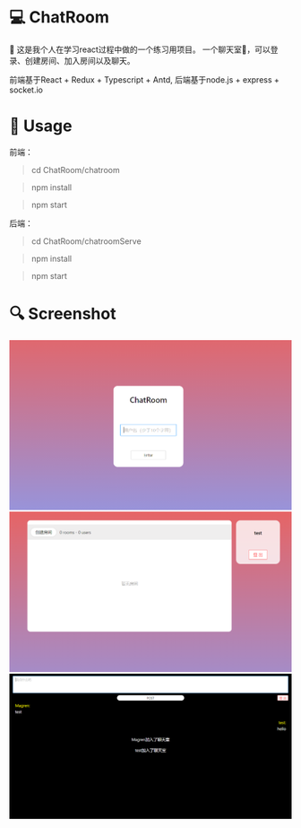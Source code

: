 # 💻 ChatRoom
👋 这是我个人在学习react过程中做的一个练习用项目。
一个聊天室💬，可以登录、创建房间、加入房间以及聊天。

前端基于React + Redux + Typescript + Antd,
后端基于node.js + express + socket.io

# 🔨 Usage
前端：
> cd ChatRoom/chatroom

> npm install

> npm start

后端：
> cd ChatRoom/chatroomServe

> npm install 

> npm start

# 🔍 Screenshot
![](./img/3.png)
![](./img/2.png)
![](./img/1.png)